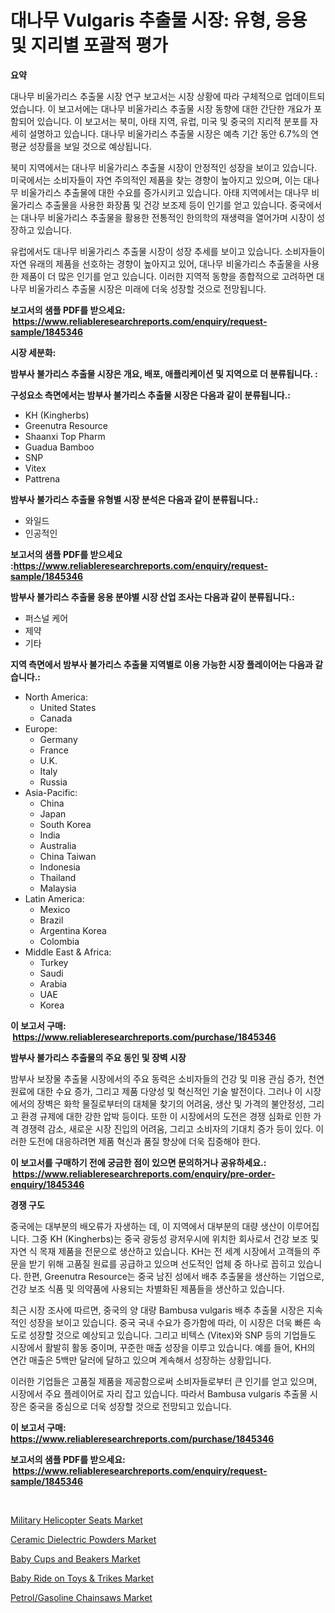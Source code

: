 <p><h1>대나무 Vulgaris 추출물 시장: 유형, 응용 및 지리별 포괄적 평가</h1></p><p><strong>요약</strong></p>
<p><p>대나무 비울가리스 추출물 시장 연구 보고서는 시장 상황에 따라 구체적으로 업데이트되었습니다. 이 보고서에는 대나무 비울가리스 추출물 시장 동향에 대한 간단한 개요가 포함되어 있습니다. 이 보고서는 북미, 아태 지역, 유럽, 미국 및 중국의 지리적 분포를 자세히 설명하고 있습니다. 대나무 비울가리스 추출물 시장은 예측 기간 동안 6.7%의 연평균 성장률을 보일 것으로 예상됩니다.</p><p>북미 지역에서는 대나무 비울가리스 추출물 시장이 안정적인 성장을 보이고 있습니다. 미국에서는 소비자들이 자연 주의적인 제품을 찾는 경향이 높아지고 있으며, 이는 대나무 비울가리스 추출물에 대한 수요를 증가시키고 있습니다. 아태 지역에서는 대나무 비울가리스 추출물을 사용한 화장품 및 건강 보조제 등이 인기를 얻고 있습니다. 중국에서는 대나무 비울가리스 추출물을 활용한 전통적인 한의학의 재생력을 열어가며 시장이 성장하고 있습니다.</p><p>유럽에서도 대나무 비울가리스 추출물 시장이 성장 추세를 보이고 있습니다. 소비자들이 자연 유래의 제품을 선호하는 경향이 높아지고 있어, 대나무 비울가리스 추출물을 사용한 제품이 더 많은 인기를 얻고 있습니다. 이러한 지역적 동향을 종합적으로 고려하면 대나무 비울가리스 추출물 시장은 미래에 더욱 성장할 것으로 전망됩니다.</p></p>
<p><strong>보고서의 샘플 PDF를 받으세요: &nbsp;<a href="https://www.reliableresearchreports.com/enquiry/request-sample/1845346">https://www.reliableresearchreports.com/enquiry/request-sample/1845346</a></strong></p>
<p><strong>시장 세분화:</strong></p>
<p><strong> 밤부사 불가리스 추출물 시장은 개요, 배포, 애플리케이션 및 지역으로 더 분류됩니다. :</strong></p>
<p><strong>구성요소 측면에서는 밤부사 불가리스 추출물 시장은 다음과 같이 분류됩니다.:</strong></p>
<p><ul><li>KH (Kingherbs)</li><li>Greenutra Resource</li><li>Shaanxi Top Pharm</li><li>Guadua Bamboo</li><li>SNP</li><li>Vitex</li><li>Pattrena</li></ul></p>
<p><strong> 밤부사 불가리스 추출물 유형별 시장 분석은 다음과 같이 분류됩니다.:</strong></p>
<p><ul><li>와일드</li><li>인공적인</li></ul></p>
<p><strong>보고서의 샘플 PDF를 받으세요 :<a href="https://www.reliableresearchreports.com/enquiry/request-sample/1845346">https://www.reliableresearchreports.com/enquiry/request-sample/1845346</a></strong></p>
<p><strong> 밤부사 불가리스 추출물 응용 분야별 시장 산업 조사는 다음과 같이 분류됩니다.:</strong></p>
<p><ul><li>퍼스널 케어</li><li>제약</li><li>기타</li></ul></p>
<p><strong>지역 측면에서 밤부사 불가리스 추출물 지역별로 이용 가능한 시장 플레이어는 다음과 같습니다.:</strong></p>
<p><ul>
    <li>
        North America:
        <ul>
            <li>United States</li>
            <li>Canada</li>
        </ul>
    </li>
    <li>
        Europe:
        <ul>
            <li>Germany</li>
            <li>France</li>
            <li>U.K.</li>
            <li>Italy</li>
            <li>Russia</li>
        </ul>
    </li>
    <li>
        Asia-Pacific:
        <ul>
            <li>China</li>
            <li>Japan</li>
            <li>South Korea</li>
            <li>India</li>
            <li>Australia</li>
            <li>China Taiwan</li>
            <li>Indonesia</li>
            <li>Thailand</li>
            <li>Malaysia</li>
        </ul>
    </li>
    <li>
        Latin America:
        <ul>
            <li>Mexico</li>
            <li>Brazil</li>
            <li>Argentina Korea</li>
            <li>Colombia</li>
        </ul>
    </li>
    <li>
        Middle East & Africa:
        <ul>
            <li>Turkey</li>
            <li>Saudi</li>
            <li>Arabia</li>
            <li>UAE</li>
            <li>Korea</li>
        </ul>
    </li>
    </ul></p>
<p><strong>이 보고서 구매: &nbsp;<a href="https://www.reliableresearchreports.com/purchase/1845346">https://www.reliableresearchreports.com/purchase/1845346</a></strong></p>
<p><strong>밤부사 불가리스 추출물의 주요 동인 및 장벽 시장</strong></p>
<p><p>밤부사 보장물 추출물 시장에서의 주요 동력은 소비자들의 건강 및 미용 관심 증가, 천연 원료에 대한 수요 증가, 그리고 제품 다양성 및 혁신적인 기술 발전이다. 그러나 이 시장에서의 장벽은 화학 물질로부터의 대체물 찾기의 어려움, 생산 및 가격의 불안정성, 그리고 환경 규제에 대한 강한 압박 등이다. 또한 이 시장에서의 도전은 경쟁 심화로 인한 가격 경쟁력 감소, 새로운 시장 진입의 어려움, 그리고 소비자의 기대치 증가 등이 있다. 이러한 도전에 대응하려면 제품 혁신과 품질 향상에 더욱 집중해야 한다.</p></p>
<p><strong>이 보고서를 구매하기 전에 궁금한 점이 있으면 문의하거나 공유하세요.: &nbsp;<a href="https://www.reliableresearchreports.com/enquiry/pre-order-enquiry/1845346">https://www.reliableresearchreports.com/enquiry/pre-order-enquiry/1845346</a></strong></p>
<p><strong>경쟁 구도</strong></p>
<p><p>중국에는 대부분의 배오류가 자생하는 데, 이 지역에서 대부분의 대량 생산이 이루어집니다. 그중 KH (Kingherbs)는 중국 광둥성 광저우시에 위치한 회사로서 건강 보조 및 자연 식 목재 제품을 전문으로 생산하고 있습니다. KH는 전 세계 시장에서 고객들의 주문을 받기 위해 고품질 원료를 공급하고 있으며 선도적인 업체 중 하나로 꼽히고 있습니다. 한편, Greenutra Resource는 중국 남진 성에서 배추 추출물을 생산하는 기업으로, 건강 보조 식품 및 의약품에 사용되는 차별화된 제품들을 생산하고 있습니다.</p><p>최근 시장 조사에 따르면, 중국의 양 대량 Bambusa vulgaris 배추 추출물 시장은 지속적인 성장을 보이고 있습니다. 중국 국내 수요가 증가함에 따라, 이 시장은 더욱 빠른 속도로 성장할 것으로 예상되고 있습니다. 그리고 비텍스 (Vitex)와 SNP 등의 기업들도 시장에서 활발히 활동 중이며, 꾸준한 매출 성장을 이루고 있습니다. 예를 들어, KH의 연간 매출은 5백만 달러에 달하고 있으며 계속해서 성장하는 상황입니다.</p><p>이러한 기업들은 고품질 제품을 제공함으로써 소비자들로부터 큰 인기를 얻고 있으며, 시장에서 주요 플레이어로 자리 잡고 있습니다. 따라서 Bambusa vulgaris 추출물 시장은 중국을 중심으로 더욱 성장할 것으로 전망되고 있습니다.</p></p>
<p><strong>이 보고서 구매: &nbsp; <a href="https://www.reliableresearchreports.com/purchase/1845346">https://www.reliableresearchreports.com/purchase/1845346</a></strong></p>
<p><strong>보고서의 샘플 PDF를 받으세요: &nbsp;<a href="https://www.reliableresearchreports.com/enquiry/request-sample/1845346">https://www.reliableresearchreports.com/enquiry/request-sample/1845346</a></strong><strong></strong></p>
<p>&nbsp;</p>
<p><p><a href="https://invited-way-688.notion.site/Military-Helicopter-Seats-Market-with-the-goal-of-estimating-the-market-size-and-future-growth-poten-f590938bb58e4904ad5535c568824538">Military Helicopter Seats Market</a></p><p><a href="https://github.com/Glendatilghmankmgz0rbhwpy/Market-Research-Report-List-1/blob/main/ceramic-dielectric-powders-market.md">Ceramic Dielectric Powders Market</a></p><p><a href="https://view.publitas.com/reportprime-1/baby-cups-and-beakers-market-research-report-provides-thorough-industry-overview-which-offers-an-in-depth-analysis-of-product-trends-and-new-market-divisions/">Baby Cups and Beakers Market</a></p><p><a href="https://view.publitas.com/reportprime-1/baby-ride-on-toys-trikes-market-provides-a-comprehensive-analysis-including-a-macro-overview-of-the-market-as-well-as-micro-details-such-as-market-size-and-competitive-landscape/">Baby Ride on Toys & Trikes Market</a></p><p><a href="https://butternut-bug-553.notion.site/Petrol-Gasoline-Chainsaws-Market-Research-Report-Provides-Critical-Insights-that-can-help-Shape-Busi-ac27f317a7a0465fa07310cbbbc6e1ed">Petrol/Gasoline Chainsaws Market</a></p></p>